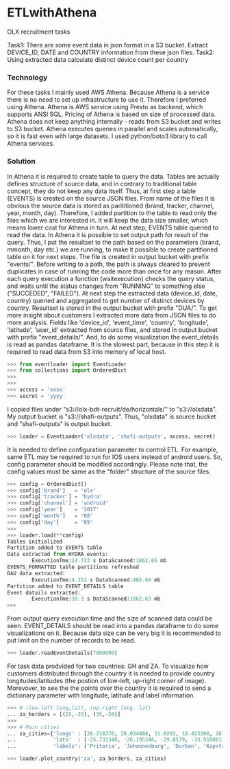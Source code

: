 # ETLwithAthena
OLX recruitment tasks

Task1: There are some event data in json format in a S3 bucket. Extract DEVICE_ID, DATE and COUNTRY information from these json files.
Task2: Using extracted data calculate distinct device count per country

### Technology

For these tasks I mainly used AWS Athena. Because Athena is a service there is no need to set up infrastructure to use it. Therefore I preferred using Athena. 
Athena is AWS service using Presto as backend, which supports ANSI SQL. Pricing of Athena is based on size of processed data. Athena does not keep anything internally - reads from S3 bucket and writes to S3 bucket. Athena executes queries in parallel and scales automatically, so it is fast even with large datasets.
I used python/boto3 library to call Athena services.

### Solution

In Athena it is required to create table to query the data. Tables are actually defines structure of source data, and in contrary to traditional table concept, they do not keep any data itself. Thus, at first step a table (EVENTS) is created on the source JSON files. From name of the files it is obvious the source data is stored as parititioned (brand, tracker, channel, year, month, day). Therefore, I added partition to the table to read only the files which we are interested in. It will keep the data size smaller, which means lower cost for Athena in turn. At next step, EVENTS table queried to read the data. In Athena it is possible to set output path for result of the query. Thus, I put the resultset to the path based on the parameters (brand, mmonth, day etc.) we are running, to make it possible to create partitioned table on it for next steps. The file is created in output bucket with prefix "events/".
Before writing to a path, the path is always cleared to prevent duplicates in case of running the code more than once for any reason. 
After each query execution a function (waitexecution) checks the query status, and waits until the status changes from "RUNNING" to something else ("SUCCEDED", "FAILED").
At next step the extracted data (device_id, date, country) queried and aggregated to get number of distinct devices by country. Resultset is stored in the output bucket with prefix "DUA/".
To get more insight about customers I extracted more data from JSON files to do more analysis. Fields like 'device_id', 'event_time', 'country', 'longitude', 'latitude', 'user_id' extracted from source files, and stored in output bucket with prefix "event_details/". And, to do some visualization the event_details is read as pandas dataframe. It is the slowest part, because in this step it is required to read data from S3 into memory of local host.

````Python
>>> from eventloader import EventLoader
>>> from collections import OrderedDict
>>>
>>>
>>> access = 'xxxx'
>>> secret = 'yyyy'
````
I copied files under "s3://olx-bdt-recruit/de/horizontals/" to "s3://olxdata". My output bucket is "s3://shafi-outputs". Thus, "olxdata" is source bucket and "shafi-outputs" is output bucket.
```Python
>>> loader = EventLoader('olxdata', 'shafi-outputs', access, secret)
```
It is needed to define configuration parameter to control ETL. For example, same ETL may be required to run for IOS users instead of android users. So, config parameter should be modified accordingly. Please note that, the config values must be same as the "folder" structure of the source files. 

```Python
>>> config = OrderedDict()
>>> config['brand']   = 'olx'
>>> config['tracker'] = 'hydra'
>>> config['channel'] = 'android'
>>> config['year']    = '2017'
>>> config['month']   = '08'
>>> config['day']     = '09'
>>>
>>> loader.load(**config)
Tables initialized
Partition added to EVENTS table
Data extracted from HYDRA events:
        ExecutionTme:24.723 s DataScanned:1862.65 mb
EVENTS_FORMATTED table partitions refreshed
DAU data extracted:
        ExecutionTme:4.151 s DataScanned:465.64 mb
Partition added to EVENT_DETAILS table
Event datails extracted:
        ExecutionTme:39.3 s DataScanned:1862.63 mb
>>>
```
From output query execution time and the size of scanned data could be seen. 
EVENT_DETAILS should be read into a pandas dataframe to do some visualizations on it. Because data size can be very big it is recommended to put limit on the number of records to be read.

```Python
>>> loader.readEventDetails(7000000)
```

For task data prodvided for two countries: GH and ZA. To visualize how customers distributed through the country it is needed to provide country longitudes/latitudes (the postion of low-left, up-right corner of image). Morevover, to see the the points over the country it is required to send a dictionary parameter with longitude, latitude and label information.

```Python
>>> # (low-left long,lat), (up-right long, lat)
... za_borders = [(15,-35), (35,-20)]
>>>
>>> # Main cities
... za_cities={'longs' : [28.218370, 28.034088, 31.0292, 18.423300, 26.2249],
...            'lats'  : [-25.731340, -26.195246, -29.8579, -33.918861, -29.1183],
...            'labels': ['Pritoria', 'Johannesburg', 'Durban', 'Kapstadt', 'Bloemfontain']}

>>> loader.plot_country('za', za_borders, za_cities)
```
